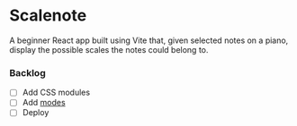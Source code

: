 # Scalenote

A beginner React app built using Vite that, given selected notes on a piano, display the possible scales the notes could belong to.


### Backlog
 - [ ] Add CSS modules
 - [ ] Add [modes](https://en.wikipedia.org/wiki/Diatonic_scale)
 - [ ] Deploy
